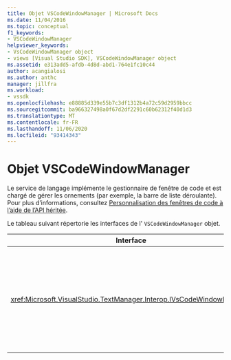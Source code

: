 ```yaml
---
title: Objet VSCodeWindowManager | Microsoft Docs
ms.date: 11/04/2016
ms.topic: conceptual
f1_keywords:
- VSCodeWindowManager
helpviewer_keywords:
- VsCodeWindowManager object
- views [Visual Studio SDK], VSCodeWindowManager object
ms.assetid: e313add5-afdb-4d8d-abd1-764e1fc10c44
author: acangialosi
ms.author: anthc
manager: jillfra
ms.workload:
- vssdk
ms.openlocfilehash: e88885d339e55b7c3df1312b4a72c59d2959bbcc
ms.sourcegitcommit: ba966327498a0f67d2df2291c60b62312f40d1d3
ms.translationtype: MT
ms.contentlocale: fr-FR
ms.lasthandoff: 11/06/2020
ms.locfileid: "93414343"
---
```

# <a name="vscodewindowmanager-object"></a>Objet VSCodeWindowManager

Le service de langage implémente le gestionnaire de fenêtre de code et est chargé de gérer les ornements (par exemple, la barre de liste déroulante). Pour plus d’informations, consultez [Personnalisation des fenêtres de code à l’aide de l’API héritée](/previous-versions/visualstudio/visual-studio-2015/extensibility/customizing-code-windows-by-using-the-legacy-api?preserve-view=true&view=vs-2015).

Le tableau suivant répertorie les interfaces de l' `VSCodeWindowManager` objet.

|Interface|Description|
|---------------|-----------------|
|<xref:Microsoft.VisualStudio.TextManager.Interop.IVsCodeWindowManager>|Permet d’ajouter ou de supprimer des ornements (tels que des barres déroulantes) dans une fenêtre de code.|